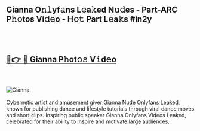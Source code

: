 <h2>Gianna O𝚗𝚕yf𝚊ns L𝚎a𝚔ed N𝚞𝚍es - Part-ARC P𝚑𝚘tos Vi𝚍𝚎o - H𝚘𝚝 Part L𝚎a𝚔s #in2y</h2>
<br>
<br>
<h2><a href="https://sinosizo.online/live/video.php?q=gianna">🔗👉 🔴 Gianna P𝚑ot𝚘𝚜 V𝚒d𝚎o</a></h2>
<br>
<br>
<a href="https://sinosizo.online/live/video.php?q=gianna" rel="nofollow" data-target="animated-image.originalLink"><img src="https://i.imgur.com/0qMVB7G.gif" alt="Gianna" style="max-width: 100%; display: inline-block;" data-target="animated-image.originalImage"></a>
</div>
<br>
<br>
Cybernetic artist and amusement giver Gianna Nude Onlyfans Leaked, known for publishing dance and lifestyle tutorials through viral dance moves and short clips. Inspiring public speaker Gianna Onlyfans Videos Leaked, celebrated for their ability to inspire and motivate large audiences.  
<br>
